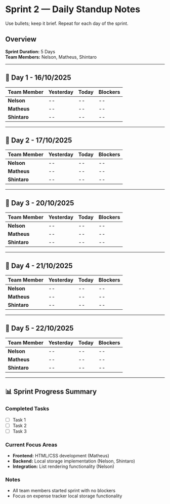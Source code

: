 # Sprint 2 — Daily Standup Notes
Use bullets; keep it brief. Repeat for each day of the sprint.

## Overview
**Sprint Duration:** 5 Days  
**Team Members:** Nelson, Matheus, Shintaro

---

## 📅 Day 1 - 16/10/2025

| Team Member | Yesterday | Today | Blockers |
|-------------|-----------|-------|----------|
| **Nelson** | -- | -- | -- |
| **Matheus** | -- | -- | -- |
| **Shintaro** | -- | -- | -- |

---

## 📅 Day 2 - 17/10/2025

| Team Member | Yesterday | Today | Blockers |
|-------------|-----------|-------|----------|
| **Nelson** | -- | -- | -- |
| **Matheus** | -- | -- | -- |
| **Shintaro** | -- | -- | -- |

---

## 📅 Day 3 - 20/10/2025

| Team Member | Yesterday | Today | Blockers |
|-------------|-----------|-------|----------|
| **Nelson** | -- | -- | -- |
| **Matheus** | -- | -- | -- |
| **Shintaro** | -- | -- | -- |

---

## 📅 Day 4 - 21/10/2025

| Team Member | Yesterday | Today | Blockers |
|-------------|-----------|-------|----------|
| **Nelson** | -- | -- | -- |
| **Matheus** | -- | -- | -- |
| **Shintaro** | -- | -- | -- |

---

## 📅 Day 5 - 22/10/2025

| Team Member | Yesterday | Today | Blockers |
|-------------|-----------|-------|----------|
| **Nelson** | -- | -- | -- |
| **Matheus** | -- | -- | -- |
| **Shintaro** | -- | -- | -- |

---

## 📊 Sprint Progress Summary

### Completed Tasks
- [ ] Task 1
- [ ] Task 2
- [ ] Task 3

### Current Focus Areas
- **Frontend:** HTML/CSS development (Matheus)
- **Backend:** Local storage implementation (Nelson, Shintaro)
- **Integration:** List rendering functionality (Nelson)

### Notes
- All team members started sprint with no blockers
- Focus on expense tracker local storage functionality